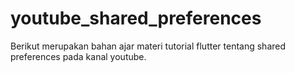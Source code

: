 # youtube_shared_preferences
Berikut merupakan bahan ajar materi tutorial flutter tentang shared preferences pada kanal youtube.
